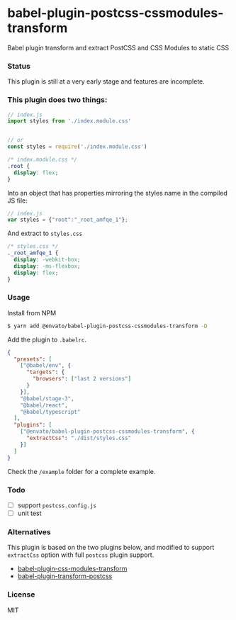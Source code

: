 # babel-plugin-postcss-cssmodules-transform

Babel plugin transform and extract PostCSS and CSS Modules to static CSS

### Status

This plugin is still at a very early stage and features are incomplete.

### This plugin does two things:

```JavaScript
// index.js
import styles from './index.module.css'


// or
const styles = require('./index.module.css')
```

```CSS
/* index.module.css */
.root {
  display: flex;
}
```

Into an object that has properties mirroring the styles name in the compiled JS file:

```JavaScript
// index.js
var styles = {"root":"_root_amfqe_1"};
```

And extract to `styles.css`

```CSS
/* styles.css */
._root_amfqe_1 {
  display: -webkit-box;
  display: -ms-flexbox;
  display: flex;
}
```

### Usage

Install from NPM

```sh
$ yarn add @envato/babel-plugin-postcss-cssmodules-transform -D
```

Add the plugin to `.babelrc`.

```JSON
{
  "presets": [
    ["@babel/env", {
      "targets": {
        "browsers": ["last 2 versions"]
      }
    }],
    "@babel/stage-3",
    "@babel/react",
    "@babel/typescript"
  ],
  "plugins": [
    ["@envato/babel-plugin-postcss-cssmodules-transform", {
      "extractCss": "./dist/styles.css"
    }]
  ]
}
```

Check the `/example` folder for a complete example.

### Todo

* [ ] support `postcss.config.js`
* [ ] unit test

### Alternatives

This plugin is based on the two plugins below, and modified to support `extractCss` option with full `postcss` plugin support.

* [babel-plugin-css-modules-transform](https://github.com/michalkvasnicak/babel-plugin-css-modules-transform)
* [babel-plugin-transform-postcss](https://github.com/wbyoung/babel-plugin-transform-postcss)

### License

MIT
